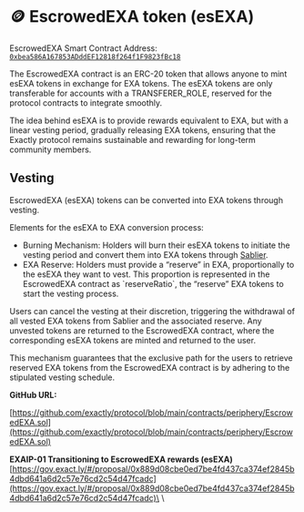 # 🪙 EscrowedEXA token (esEXA)

EscrowedEXA Smart Contract Address: [`0xbea586A167853ADddEF12818f264f1F9823fBc18`](https://optimistic.etherscan.io/address/0xbea586A167853ADddEF12818f264f1F9823fBc18)

The EscrowedEXA contract is an ERC-20 token that allows anyone to mint esEXA tokens in exchange for EXA tokens. The esEXA tokens are only transferable for accounts with a TRANSFERER\_ROLE, reserved for the protocol contracts to integrate smoothly.

The idea behind esEXA is to provide rewards equivalent to EXA, but with a linear vesting period, gradually releasing EXA tokens, ensuring that the Exactly protocol remains sustainable and rewarding for long-term community members.

## Vesting

EscrowedEXA (esEXA) tokens can be converted into EXA tokens through vesting.&#x20;

Elements for the esEXA to EXA conversion process:

* Burning Mechanism: Holders will burn their esEXA tokens to initiate the vesting period and convert them into EXA tokens through [Sablier](https://sablier.com/).
* EXA Reserve: Holders must provide a “reserve” in EXA, proportionally to the esEXA they want to vest. This proportion is represented in the EscrowedEXA contract as \`reserveRatio\`, the “reserve” EXA tokens to start the vesting process.

Users can cancel the vesting at their discretion, triggering the withdrawal of all vested EXA tokens from Sablier and the associated reserve. Any unvested tokens are returned to the EscrowedEXA contract, where the corresponding esEXA tokens are minted and returned to the user.

This mechanism guarantees that the exclusive path for the users to retrieve reserved EXA tokens from the EscrowedEXA contract is by adhering to the stipulated vesting schedule.

**GitHub URL:**&#x20;

[https://github.com/exactly/protocol/blob/main/contracts/periphery/EscrowedEXA.sol](https://github.com/exactly/protocol/blob/main/contracts/periphery/EscrowedEXA.sol)

**EXAIP-01 Transitioning to EscrowedEXA rewards (esEXA)**  [https://gov.exact.ly/#/proposal/0x889d08cbe0ed7be4fd437ca374ef2845b4dbd641a6d2c57e76cd2c54d47fcadc](https://gov.exact.ly/#/proposal/0x889d08cbe0ed7be4fd437ca374ef2845b4dbd641a6d2c57e76cd2c54d47fcadc)\
\
